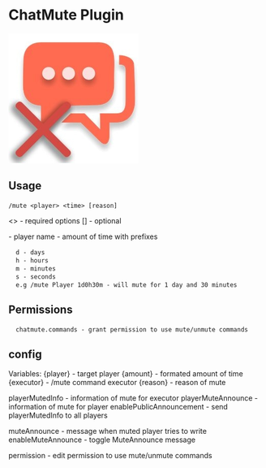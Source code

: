 # ChatMute Plugin
![logo](chat.jpg)

## Usage
```
/mute <player> <time> [reason]
```
<> - required options
[] - optional

<player> - player name
<time> - amount of time with prefixes
```
  d - days
  h - hours
  m - minutes
  s - seconds
  e.g /mute Player 1d0h30m - will mute for 1 day and 30 minutes
```
## Permissions
```
  chatmute.commands - grant permission to use mute/unmute commands
```
## config

Variables:
  {player} - target player
  {amount} - formated amount of time
  {executor} - /mute command executor
  {reason} - reason of mute

playerMutedInfo - information of mute for executor
playerMuteAnnounce - information of mute for player
enablePublicAnnouncement - send playerMutedInfo to all players

muteAnnounce - message when muted player tries to write
enableMuteAnnounce - toggle MuteAnnounce message
  
permission - edit permission to use mute/unmute commands
